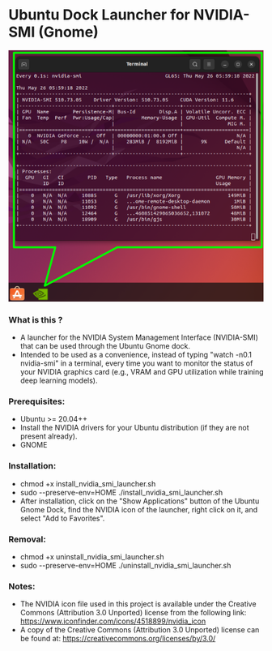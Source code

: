 # Ubuntu Dock Launcher for NVIDIA-SMI (Gnome)

![screenshot](example-use.png)

### What is this ?
* A launcher for the NVIDIA System Management Interface (NVIDIA-SMI) that can be used through the Ubuntu Gnome dock.
* Intended to be used as a convenience, instead of typing "watch -n0.1 nvidia-smi" in a terminal, every time you want to monitor the status of your NVIDIA graphics card (e.g., VRAM and GPU utilization while training deep learning models).

### Prerequisites:
* Ubuntu >= 20.04++
* Install the NVIDIA drivers for your Ubuntu distribution (if they are not present already).
* GNOME

### Installation:
* chmod +x install_nvidia_smi_launcher.sh
* sudo --preserve-env=HOME ./install_nvidia_smi_launcher.sh 
* After installation, click on the "Show Applications" button of the Ubuntu Gnome Dock, find the NVIDIA icon of the launcher, right click on it, and select "Add to Favorites".

### Removal:
* chmod +x uninstall_nvidia_smi_launcher.sh
* sudo --preserve-env=HOME ./uninstall_nvidia_smi_launcher.sh 

### Notes:
* The NVIDIA icon file used in this project is available under the Creative Commons (Attribution 3.0 Unported) license from the following link:
https://www.iconfinder.com/icons/4518899/nvidia_icon
* A copy of the Creative Commons (Attribution 3.0 Unported) license can be found at: https://creativecommons.org/licenses/by/3.0/
